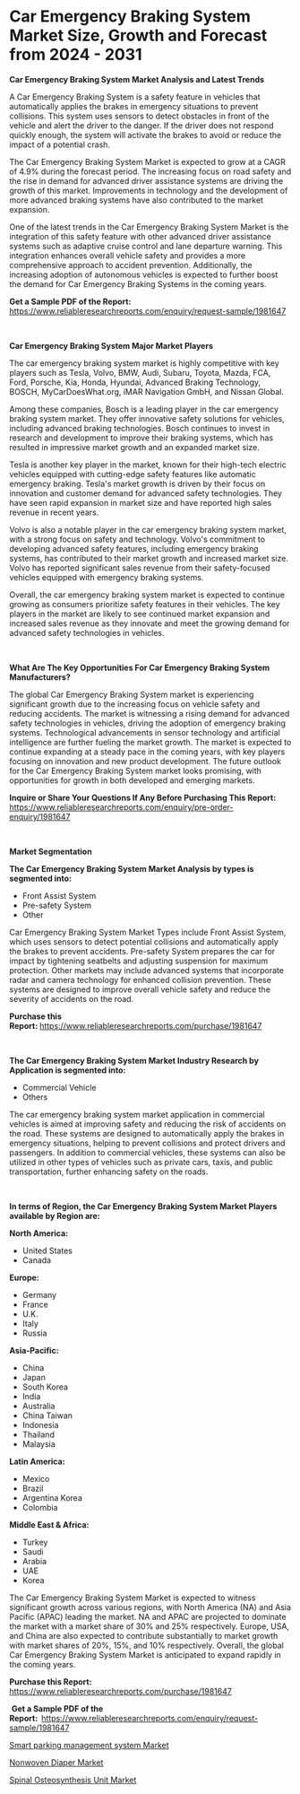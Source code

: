 <p><h1>Car Emergency Braking System Market Size, Growth and Forecast from 2024 - 2031</h1></p><p><strong>Car Emergency Braking System Market Analysis and Latest Trends</strong></p>
<p><p>A Car Emergency Braking System is a safety feature in vehicles that automatically applies the brakes in emergency situations to prevent collisions. This system uses sensors to detect obstacles in front of the vehicle and alert the driver to the danger. If the driver does not respond quickly enough, the system will activate the brakes to avoid or reduce the impact of a potential crash.</p><p>The Car Emergency Braking System Market is expected to grow at a CAGR of 4.9% during the forecast period. The increasing focus on road safety and the rise in demand for advanced driver assistance systems are driving the growth of this market. Improvements in technology and the development of more advanced braking systems have also contributed to the market expansion.</p><p>One of the latest trends in the Car Emergency Braking System Market is the integration of this safety feature with other advanced driver assistance systems such as adaptive cruise control and lane departure warning. This integration enhances overall vehicle safety and provides a more comprehensive approach to accident prevention. Additionally, the increasing adoption of autonomous vehicles is expected to further boost the demand for Car Emergency Braking Systems in the coming years.</p></p>
<p><strong>Get a Sample PDF of the Report:&nbsp;</strong> <a href="https://www.reliableresearchreports.com/enquiry/request-sample/1981647">https://www.reliableresearchreports.com/enquiry/request-sample/1981647</a></p>
<p>&nbsp;</p>
<p><strong>Car Emergency Braking System Major Market Players</strong></p>
<p><p>The car emergency braking system market is highly competitive with key players such as Tesla, Volvo, BMW, Audi, Subaru, Toyota, Mazda, FCA, Ford, Porsche, Kia, Honda, Hyundai, Advanced Braking Technology, BOSCH, MyCarDoesWhat.org, iMAR Navigation GmbH, and Nissan Global.</p><p>Among these companies, Bosch is a leading player in the car emergency braking system market. They offer innovative safety solutions for vehicles, including advanced braking technologies. Bosch continues to invest in research and development to improve their braking systems, which has resulted in impressive market growth and an expanded market size.</p><p>Tesla is another key player in the market, known for their high-tech electric vehicles equipped with cutting-edge safety features like automatic emergency braking. Tesla's market growth is driven by their focus on innovation and customer demand for advanced safety technologies. They have seen rapid expansion in market size and have reported high sales revenue in recent years.</p><p>Volvo is also a notable player in the car emergency braking system market, with a strong focus on safety and technology. Volvo's commitment to developing advanced safety features, including emergency braking systems, has contributed to their market growth and increased market size. Volvo has reported significant sales revenue from their safety-focused vehicles equipped with emergency braking systems.</p><p>Overall, the car emergency braking system market is expected to continue growing as consumers prioritize safety features in their vehicles. The key players in the market are likely to see continued market expansion and increased sales revenue as they innovate and meet the growing demand for advanced safety technologies in vehicles.</p></p>
<p>&nbsp;</p>
<p><strong>What Are The Key Opportunities For Car Emergency Braking System Manufacturers?</strong></p>
<p><p>The global Car Emergency Braking System market is experiencing significant growth due to the increasing focus on vehicle safety and reducing accidents. The market is witnessing a rising demand for advanced safety technologies in vehicles, driving the adoption of emergency braking systems. Technological advancements in sensor technology and artificial intelligence are further fueling the market growth. The market is expected to continue expanding at a steady pace in the coming years, with key players focusing on innovation and new product development. The future outlook for the Car Emergency Braking System market looks promising, with opportunities for growth in both developed and emerging markets.</p></p>
<p><strong>Inquire or Share Your Questions If Any Before Purchasing This Report:</strong> <a href="https://www.reliableresearchreports.com/enquiry/pre-order-enquiry/1981647">https://www.reliableresearchreports.com/enquiry/pre-order-enquiry/1981647</a></p>
<p>&nbsp;</p>
<p><strong>Market Segmentation</strong></p>
<p><strong>The Car Emergency Braking System Market Analysis by types is segmented into:</strong></p>
<p><ul><li>Front Assist System</li><li>Pre-safety System</li><li>Other</li></ul></p>
<p><p>Car Emergency Braking System Market Types include Front Assist System, which uses sensors to detect potential collisions and automatically apply the brakes to prevent accidents. Pre-safety System prepares the car for impact by tightening seatbelts and adjusting suspension for maximum protection. Other markets may include advanced systems that incorporate radar and camera technology for enhanced collision prevention. These systems are designed to improve overall vehicle safety and reduce the severity of accidents on the road.</p></p>
<p><strong>Purchase this Report:&nbsp;</strong><a href="https://www.reliableresearchreports.com/purchase/1981647">https://www.reliableresearchreports.com/purchase/1981647</a></p>
<p>&nbsp;</p>
<p><strong>The Car Emergency Braking System Market Industry Research by Application is segmented into:</strong></p>
<p><ul><li>Commercial Vehicle</li><li>Others</li></ul></p>
<p><p>The car emergency braking system market application in commercial vehicles is aimed at improving safety and reducing the risk of accidents on the road. These systems are designed to automatically apply the brakes in emergency situations, helping to prevent collisions and protect drivers and passengers. In addition to commercial vehicles, these systems can also be utilized in other types of vehicles such as private cars, taxis, and public transportation, further enhancing safety on the roads.</p></p>
<p>&nbsp;</p>
<p><strong>In terms of Region, the Car Emergency Braking System Market Players available by Region are:</strong></p>
<p>
    <p> <strong> North America: </strong>
        <ul>
            <li>United States</li>
            <li>Canada</li>
        </ul>
        </p> 
    <p> <strong> Europe: </strong>
        <ul>
            <li>Germany</li>
            <li>France</li>
            <li>U.K.</li>
            <li>Italy</li>
            <li>Russia</li>
        </ul>
        </p> 
    <p> <strong> Asia-Pacific: </strong>
        <ul>
            <li>China</li>
            <li>Japan</li>
            <li>South Korea</li>
            <li>India</li>
            <li>Australia</li>
            <li>China Taiwan</li>
            <li>Indonesia</li>
            <li>Thailand</li>
            <li>Malaysia</li>
        </ul>
        </p> 
    <p> <strong> Latin America: </strong>
        <ul>
            <li>Mexico</li>
            <li>Brazil</li>
            <li>Argentina Korea</li>
            <li>Colombia</li>
        </ul>
        </p> 
    <p> <strong> Middle East & Africa: </strong>
        <ul>
            <li>Turkey</li>
            <li>Saudi</li>
            <li>Arabia</li>
            <li>UAE</li>
            <li>Korea</li>
        </ul>
    </p>
    </p>
<p><p>The Car Emergency Braking System Market is expected to witness significant growth across various regions, with North America (NA) and Asia Pacific (APAC) leading the market. NA and APAC are projected to dominate the market with a market share of 30% and 25% respectively. Europe, USA, and China are also expected to contribute substantially to market growth with market shares of 20%, 15%, and 10% respectively. Overall, the global Car Emergency Braking System Market is anticipated to expand rapidly in the coming years.</p></p>
<p><strong>Purchase this Report: </strong><a href="https://www.reliableresearchreports.com/purchase/1981647">https://www.reliableresearchreports.com/purchase/1981647</a></p>
<p>&nbsp;<strong>Get a Sample PDF of the Report:&nbsp;&nbsp;</strong><a href="https://www.reliableresearchreports.com/enquiry/request-sample/1981647">https://www.reliableresearchreports.com/enquiry/request-sample/1981647</a></p>
<p><strong></strong></p>
<p><p><a href="https://view.publitas.com/reportprime-1/smart-parking-management-system-market-research-report-provides-thorough-industry-overview-which-offers-an-in-depth-analysis-of-product-trends-and-new-market-divisions/">Smart parking management system Market</a></p><p><a href="https://view.publitas.com/reportprime-1/nonwoven-diaper-market-analysis-and-market-size-global-industry-overview-market-segmentation-and-forecast-2023-to-2030/">Nonwoven Diaper Market</a></p><p><a href="https://view.publitas.com/reportprime-1/spinal-osteosynthesis-unit-market-with-the-goal-of-estimating-the-market-size-and-future-growth-potential-of-various-market-segments-based-on-component-applications-end-user-and-region/">Spinal Osteosynthesis Unit Market</a></p></p>